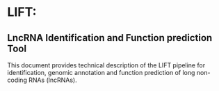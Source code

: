 # LIFT:
## LncRNA Identification and Function prediction Tool
This document provides technical description of the LIFT pipeline for identification, genomic annotation and function prediction of long non-coding RNAs (lncRNAs).
